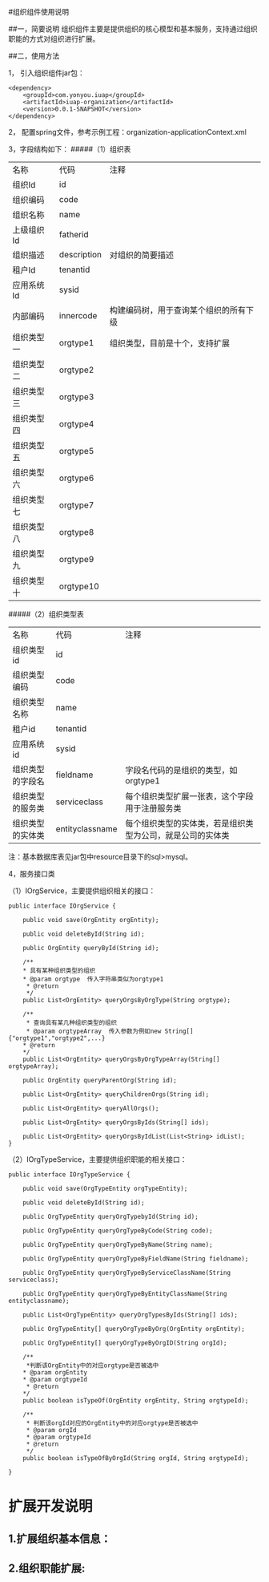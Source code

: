 #组织组件使用说明

##一，简要说明
组织组件主要是提供组织的核心模型和基本服务，支持通过组织职能的方式对组织进行扩展。


##二，使用方法

1，	引入组织组件jar包：

    <dependency>
        <groupId>com.yonyou.iuap</groupId>
        <artifactId>iuap-organization</artifactId>
        <version>0.0.1-SNAPSHOT</version>
    </dependency>

2，	配置spring文件，参考示例工程：organization-applicationContext.xml

3，字段结构如下：
#####（1）组织表
<table>
   <tr>
      <td>名称</td>
      <td>代码</td>
      <td>注释</td>
   </tr>
   <tr>
      <td>组织Id</td>
      <td>id</td>
      <td></td>
   </tr>
   <tr>
      <td>组织编码</td>
      <td>code</td>
      <td></td>
   </tr>
   <tr>
      <td>组织名称</td>
      <td>name</td>
      <td></td>
   </tr>
   <tr>
      <td>上级组织Id</td>
      <td>fatherid</td>
      <td></td>
   </tr>
   <tr>
      <td>组织描述</td>
      <td>description</td>
      <td>对组织的简要描述</td>
   </tr>
   <tr>
      <td>租户Id</td>
      <td>tenantid</td>
      <td></td>
   </tr>
   <tr>
      <td>应用系统Id</td>
      <td>sysid</td>
      <td></td>
   </tr>
   <tr>
      <td>内部编码</td>
      <td>innercode</td>
      <td>构建编码树，用于查询某个组织的所有下级</td>
   </tr>
   <tr>
      <td>组织类型一</td>
      <td>orgtype1</td>
      <td>组织类型，目前是十个，支持扩展</td>
   </tr>
   <tr>
      <td>组织类型二</td>
      <td>orgtype2</td>
      <td></td>
   </tr>
   <tr>
      <td>组织类型三</td>
      <td>orgtype3</td>
      <td></td>
   </tr>
   <tr>
      <td>组织类型四</td>
      <td>orgtype4</td>
      <td></td>
   </tr>
   <tr>
      <td>组织类型五</td>
      <td>orgtype5</td>
      <td></td>
   </tr>
   <tr>
      <td>组织类型六</td>
      <td>orgtype6</td>
      <td></td>
   </tr>
   <tr>
      <td>组织类型七</td>
      <td>orgtype7</td>
      <td></td>
   </tr>
   <tr>
      <td>组织类型八</td>
      <td>orgtype8</td>
      <td></td>
   </tr>
   <tr>
      <td>组织类型九</td>
      <td>orgtype9</td>
      <td></td>
   </tr>
   <tr>
      <td>组织类型十</td>
      <td>orgtype10</td>
      <td></td>
   </tr>
</table>
 
#####（2）组织类型表
<table>
   <tr>
      <td>名称</td>
      <td>代码</td>
      <td>注释</td>
   </tr>
   <tr>
      <td>组织类型id</td>
      <td>id</td>
      <td></td>
   </tr>
   <tr>
      <td>组织类型编码</td>
      <td>code</td>
      <td></td>
   </tr>
   <tr>
      <td>组织类型名称</td>
      <td>name</td>
      <td></td>
   </tr>
   <tr>
      <td>租户id</td>
      <td>tenantid</td>
      <td></td>
   </tr>
   <tr>
      <td>应用系统id</td>
      <td>sysid</td>
      <td></td>
   </tr>
   <tr>
      <td>组织类型的字段名</td>
      <td>fieldname</td>
      <td>字段名代码的是组织的类型，如orgtype1</td>
   </tr>
   <tr>
      <td>组织类型的服务类</td>
      <td>serviceclass</td>
      <td>每个组织类型扩展一张表，这个字段用于注册服务类</td>
   </tr>
   <tr>
      <td>组织类型的实体类</td>
      <td>entityclassname</td>
      <td>每个组织类型的实体类，若是组织类型为公司，就是公司的实体类</td>
   </tr>
</table>
注：基本数据库表见jar包中resource目录下的sql>mysql。

4，服务接口类

（1）IOrgService，主要提供组织相关的接口：

    public interface IOrgService {
	
		public void save(OrgEntity orgEntity);

		public void deleteById(String id);
	
		public OrgEntity queryById(String id);
	
		/**
	 	* 具有某种组织类型的组织
	 	* @param orgtype  传入字符串类似为orgtype1
		 * @return
		 */
		public List<OrgEntity> queryOrgsByOrgType(String orgtype);
	
		/**
		 * 查询具有某几种组织类型的组织
		 * @param orgtypeArray  传入参数为例如new String[]{"orgtype1","orgtype2",...}
	 	* @return
	 	*/
		public List<OrgEntity> queryOrgsByOrgTypeArray(String[] orgtypeArray);

		public OrgEntity queryParentOrg(String id);

		public List<OrgEntity> queryChildrenOrgs(String id);
	
		public List<OrgEntity> queryAllOrgs();
	
		public List<OrgEntity> queryOrgsByIds(String[] ids);
	
		public List<OrgEntity> queryOrgsByIdList(List<String> idList);
    }


（2）IOrgTypeService，主要提供组织职能的相关接口：

    public interface IOrgTypeService {

	    public void save(OrgTypeEntity orgTypeEntity);
		
	    public void deleteById(String id);
	
	    public OrgTypeEntity queryOrgTypebyId(String id);
	
	    public OrgTypeEntity queryOrgTypeByCode(String code);
	
	    public OrgTypeEntity queryOrgTypeByName(String name);
	
		public OrgTypeEntity queryOrgTypeByFieldName(String fieldname);
	
		public OrgTypeEntity queryOrgTypeByServiceClassName(String serviceclass);
	
		public OrgTypeEntity queryOrgTypeByEntityClassName(String entityclassname);
	
		public List<OrgTypeEntity> queryOrgTypesByIds(String[] ids);

		public OrgTypeEntity[] queryOrgTypeByOrg(OrgEntity orgEntity); 

		public OrgTypeEntity[] queryOrgTypeByOrgID(String orgId);
		
		/**
		 *判断该OrgEntity中的对应orgtype是否被选中
	 	* @param orgEntity
	 	* @param orgtypeId
		 * @return
	 	*/
		public boolean isTypeOf(OrgEntity orgEntity, String orgtypeId);
	
		/**
		 * 判断该orgId对应的OrgEntity中的对应orgtype是否被选中
		 * @param orgId
		 * @param orgtypeId
		 * @return
		 */
		public boolean isTypeOfByOrgId(String orgId, String orgtypeId);
	
    }
# 扩展开发说明
## 1.扩展组织基本信息：
## 2.组织职能扩展:


